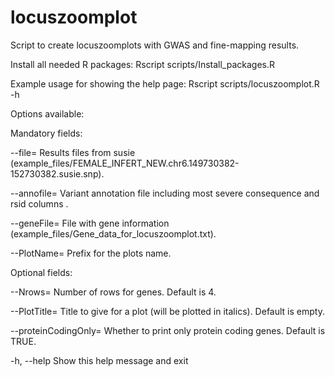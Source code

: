 # locuszoomplot

Script to create locuszoomplots with GWAS and fine-mapping results.

Install all needed R packages:
Rscript scripts/Install_packages.R 

Example usage for showing the help page:
Rscript scripts/locuszoomplot.R -h


Options available:


Mandatory fields:

--file=
		Results files from susie (example_files/FEMALE_INFERT_NEW.chr6.149730382-152730382.susie.snp).

--annofile=
		Variant annotation file including most severe consequence and rsid columns .

--geneFile=
		File with gene information (example_files/Gene_data_for_locuszoomplot.txt).

--PlotName=
		Prefix for the plots name.


Optional fields:

--Nrows=
		Number of rows for genes. Default is 4.

--PlotTitle=
		Title to give for a plot (will be plotted in italics). Default is empty.

--proteinCodingOnly=
		Whether to print only protein coding genes. Default is TRUE.

-h, --help
		Show this help message and exit
	

	
